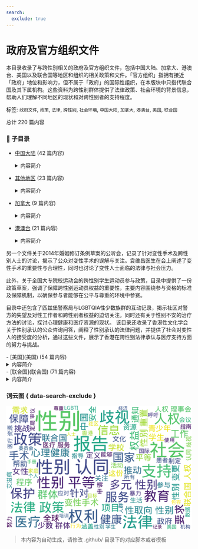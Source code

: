 ```yaml
---
search:
  exclude: true
---
```



# 政府及官方组织文件

本目录收录了与跨性别相关的政府及官方组织文件，包括中国大陆、加拿大、港澳台、美国以及联合国等地区和组织的相关政策和文件。「官方组织」指拥有接近「政府」地位和影响力，但不属于「政府」的国际性组织，在本版块中只指代联合国及其下属机构。这些资料为跨性别群体提供了法律政策、社会环境的背景信息，帮助人们理解不同地区的现状和对跨性别者的支持程度。


标签: `政府文件`, `政策`, `法律`, `跨性别`, `社会环境`, `中国大陆`, `加拿大`, `港澳台`, `美国`, `联合国`


总计 220 篇内容


### 📁 子目录

- [中国大陆](中国大陆) (42 篇内容)
  <details><summary>内容简介</summary>

  目录路径为“./政府及官方组织文件/中国大陆”的档案汇集了一系列与中国大陆的法律法规、政策规范和管理文件有关的内容。这些文件中涉及的主题多样，包括婚姻法在跨性别议题上的适用性、精神卫生管理规范、中国精神卫生法的具体内容、多学科诊疗共识及标准、中国大陆的精神障碍分类与诊断标准、以及公安机关在居民身份证与户籍管理中的操作规范。这些内容揭示了跨性别者在家庭和法律背景下遭遇的复杂挑战，也展示了中国在精神卫生、医疗管理和户籍政策方面的制度演变。一个重要的讨论点是跨性别者在面对婚姻法局限性的故事记录。一位女性发现丈夫未经同意进行了变性手术，引发了对婚姻关系法律地位的质疑，这反映了性别认同对婚姻制度的冲击和法律的局限性。另一份文件，则是公安部关于如何变更公民性别登记的文件，根据手术后的性别变更要求提供法律路径，标志着在中国大陆政策层面变性人的地位变迁。
关于精神卫生管理及法律，文件详细探讨了精神疾病的管理规范和法律条文，强调了提高患者跟踪和服务质量的重要性，明确了精神卫生领域的法律保障框架以及精神健康工作的社会责任。这些文件说明了中国在精神卫生领域的关注和努力提升管理标准及服务水平的国家意图。总览这些档案，可见中国大陆在面对社会多元性别、精神健康和法治完善方面的长期发展和政策变化。
  </details>
- [其他地区](其他地区) (23 篇内容)
  <details><summary>内容简介</summary>

  该目录包含与跨性别政策和法律相关的政府及官方组织文件，旨在为跨性别者提供合法权益方面的指导和支持，特别是在其他地区的实施情况和伴侣制度的适用性。
  </details>
- [加拿大](加拿大) (9 篇内容)
  <details><summary>内容简介</summary>

  本目录收录有关加拿大的政府及官方组织对跨性别者的政策、法律及其相关文件，旨在提供关于跨性别者权益保障、健康医疗服务以及社会支持等方面的官方信息和资源。
  </details>
- [港澳台](港澳台) (21 篇内容)
  <details><summary>内容简介</summary>

  该目录收录了来自香港与多元性别相关的政府及官方文件，其内容涉及跨性别者的权利、法律政策、医疗资源及社会环境记录。在《性别承认咨询文件》的意见书中，关注女性暴力协会提出性别承认应该是一项基本人权，强调跨性别者的选择权应当受到尊重，并详细讨论香港是否应设立性别承认制度。文中提到香港的性别问题并非二元对立，亟需关注性别少数群体的权利。该文件中提出的在法律上保护跨性别者的建议，强调应当设立新法规以确保其权利被充分保障，并提出了对性别认可的多样性的理解。

另一个文件关于2014年婚姻修订条例草案的公听会，记录了针对变性手术及跨性别人士的讨论，揭示了公众对变性手术的误解与关注。袁维昌医生在会上阐述了变性手术的重要性与合理性，同时也讨论了变性人士面临的法律与社会压力。

此外，关于全国大专院校运动会的跨性别学生运动员参与政策，目录中提供了一份政策草案，强调了保障跨性别运动员权益的重要性，主要内容围绕参与资格的标准及保障机制，以确保参与者能够在公平与尊重的环境中参赛。

目录中还包含了匹兹堡警察局与LGBTQIA性少数族群的互动记录，揭示社区对警方的失望及对性工作者和跨性别者权益的迫切关注。同时还有关于性别不安的治疗方法的讨论，探讨心理健康和医疗资源的现状。
该目录还收录了香港性文化学会关于性别承认的公众咨询问答，阐释了性别承认的法律问题，并提供了社会对变性人的接受度的分析，通过这些文件，展示了香港在跨性别法律承认与医疗支持方面的努力与挑战。
  </details>
- [美国](美国) (54 篇内容)
  <details><summary>内容简介</summary>

  本目录收录了来自美国的政府及官方组织关于跨性别相关政策和法律的文件，旨在提供对跨性别者权益和法律保护的官方信息和指南。
  </details>
- [联合国](联合国) (71 篇内容)
  <details><summary>内容简介</summary>

  本目录收录了与联合国相关的官方文件，旨在提供跨性别人士在全球范围内受到的法律保护和人权关注的资讯。这些文件将有助于了解各国在跨性别相关议题上的政策和承诺。
  </details>



### 词云图 { data-search-exclude }

![./政府及官方组织文件摘要词云图](abstracts_wordcloud.png)


> 本内容为自动生成，请修改 .github/ 目录下的对应脚本或者模板
